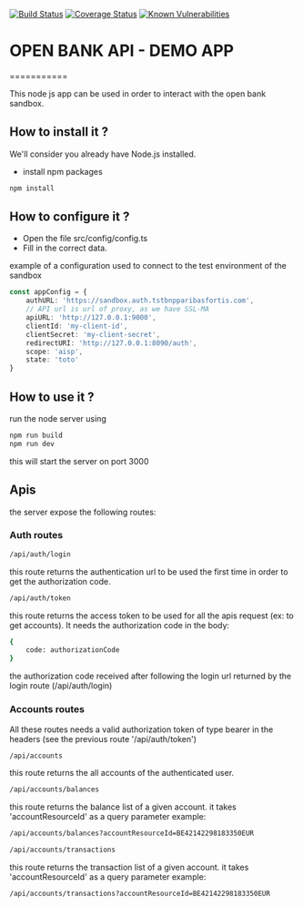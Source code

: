 [![Build Status](https://travis-ci.com/OpenBanking-BNPPF/demo-app-psd2-server.svg?branch=master)](https://travis-ci.com/github/OpenBanking-BNPPF/demo-app-psd2-server)
[![Coverage Status](https://coveralls.io/repos/github/OpenBanking-BNPPF/demo-app-psd2-server/badge.svg?branch=master)](https://coveralls.io/github/OpenBanking-BNPPF/demo-app-psd2-server)
[![Known Vulnerabilities](https://snyk.io/test/github/OpenBanking-BNPPF/demo-app-psd2-server/badge.svg)](https://snyk.io/test/github/OpenBanking-BNPPF/demo-app-psd2-server)

# OPEN BANK API - DEMO APP
===========

This node js app can be used in order to interact with the open bank sandbox.

## How to install it ?

We'll consider you already have Node.js installed.  

- install npm packages

```bash
npm install 
```

## How to configure it ?
- Open the file src/config/config.ts
- Fill in the correct data.

example of a configuration used to connect to the test environment of the sandbox

```typescript
const appConfig = {
    authURL: 'https://sandbox.auth.tstbnpparibasfortis.com',
    // API url is url of proxy, as we have SSL-MA
    apiURL: 'http://127.0.0.1:9000',
    clientId: 'my-client-id',
    clientSecret: 'my-client-secret',
    redirectURI: 'http://127.0.0.1:8090/auth',
    scope: 'aisp',
    state: 'toto'
}
```
## How to use it ?
run the node server using
```bash
npm run build
npm run dev
```
this will start the server on port 3000

## Apis
the server expose the following routes:
### Auth routes
```bash
/api/auth/login 
```
this route returns the authentication url to be used the first time in order to get the authorization code.

```bash 
/api/auth/token
```
this route returns the access token to be used for all the apis request (ex: to get accounts).
It needs the authorization code in the body:
```bash
{
    code: authorizationCode 
}
```
the authorization code received after following the login url returned by the login route (/api/auth/login)
### Accounts routes
All these routes needs a valid authorization token of type bearer in the headers (see the previous route '/api/auth/token')  
```bash
/api/accounts 
```
this route returns the all accounts of the authenticated user.
```bash
/api/accounts/balances
```
this route returns the balance list of a given account.
it takes 'accountResourceId' as a query parameter
example: 
```bash
/api/accounts/balances?accountResourceId=BE42142298183350EUR
```
```bash
/api/accounts/transactions
```
this route returns the transaction list of a given account.
it takes 'accountResourceId' as a query parameter
example: 
```bash
/api/accounts/transactions?accountResourceId=BE42142298183350EUR
```
